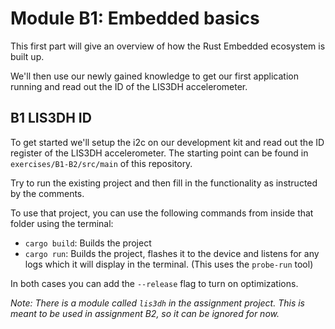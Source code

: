 # Module B1: Embedded basics

This first part will give an overview of how the Rust Embedded ecosystem is built up.

We'll then use our newly gained knowledge to get our first application running and read out the ID of the LIS3DH accelerometer.

## B1 LIS3DH ID

To get started we'll setup the i2c on our development kit and read out the ID register of the LIS3DH accelerometer.
The starting point can be found in `exercises/B1-B2/src/main` of this repository.

Try to run the existing project and then fill in the functionality as instructed by the comments.

To use that project, you can use the following commands from inside that folder using the terminal:
- `cargo build`: Builds the project
- `cargo run`: Builds the project, flashes it to the device and listens for any logs which it will display in the terminal. (This uses the `probe-run` tool)

In both cases you can add the `--release` flag to turn on optimizations.

*Note: There is a module called `lis3dh` in the assignment project. This is meant to be used in assignment B2, so it can be ignored for now.*
